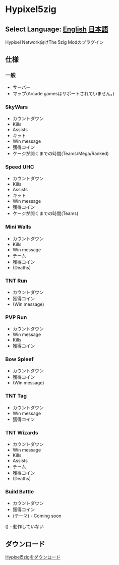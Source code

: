 # Hypixel5zig
## Select Language: [English](en_US.md) [日本語](ja_JP.md)
Hypixel Network向けThe 5zig Modのプラグイン
## 仕様
### 一般
- サーバー
- マップ(Arcade gamesはサポートされていません。)
### SkyWars
- カウントダウン
- Kills
- Assists
- キット
- Win message
- 獲得コイン
- ケージが開くまでの時間(Teams/Mega/Ranked)
### Speed UHC
- カウントダウン
- Kills
- Assists
- キット
- Win message
- 獲得コイン
- ケージが開くまでの時間(Teams)
### Mini Walls
- カウントダウン
- Kills
- Win message
- チーム
- 獲得コイン
- (Deaths)
### TNT Run
- カウントダウン
- 獲得コイン
- (Win message)
### PVP Run
- カウントダウン
- Win message
- Kills
- 獲得コイン
### Bow Spleef
- カウントダウン
- 獲得コイン
- (Win message)
### TNT Tag
- カウントダウン
- Win message
- 獲得コイン
### TNT Wizards
- カウントダウン
- Win message
- Kills
- Assists
- チーム
- 獲得コイン
- (Deaths)
### Build Battle
- カウントダウン
- 獲得コイン
- (テーマ) - Coming soon

() - 動作していない
## ダウンロード
[Hypixel5zigをダウンロード](https://github.com/SuikaWars/Hypixel5zig/releases/)
